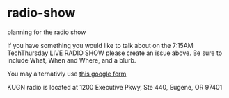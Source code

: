 # radio-show
planning for the radio show

If you have something you would like to talk about on the 7:15AM TechThursday LIVE RADIO SHOW please create an issue above.  Be sure to include What, When and Where, and a blurb.

You may alternativly use [this google form](https://eugenetech.switchboardhq.com/sbel/b5252f89b2cfadb356d7cfe36cda8a02?link=https://goo.gl/forms/IJ4k8muHzFTjiU4r1)

KUGN radio is located at 
1200 Executive Pkwy, Ste 440, Eugene, OR 97401
